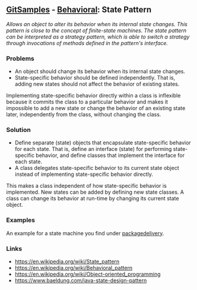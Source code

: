 ## [GitSamples](/../../tree/master) - [Behavioral](/../../tree/java-design-pattern/test/samples/behavioural): State Pattern
<cite>Allows an object to alter its behavior when its internal state changes. This pattern is close to the concept of finite-state machines. The state pattern can be interpreted as a strategy pattern, which is able to switch a strategy through invocations of methods defined in the pattern's interface.</cite>

### Problems

* An object should change its behavior when its internal state changes.
* State-specific behavior should be defined independently. That is, adding new states should not affect the behavior of existing states.

Implementing state-specific behavior directly within a class is inflexible because it commits the class to a particular behavior and makes it impossible to add a new state or change the behavior of an existing state later, independently from the class, without changing the class. 


### Solution
* Define separate (state) objects that encapsulate state-specific behavior for each state. That is, define an interface (state) for performing state-specific behavior, and define classes that implement the interface for each state. 
* A class delegates state-specific behavior to its current state object instead of implementing state-specific behavior directly.

This makes a class independent of how state-specific behavior is implemented. New states can be added by defining new state classes. A class can change its behavior at run-time by changing its current state object.

### Examples
An example for a state machine you find under 
[packagedelivery](packagedelivery).


### Links
* https://en.wikipedia.org/wiki/State_pattern
* https://en.wikipedia.org/wiki/Behavioral_pattern
* https://en.wikipedia.org/wiki/Object-oriented_programming
* https://www.baeldung.com/java-state-design-pattern
